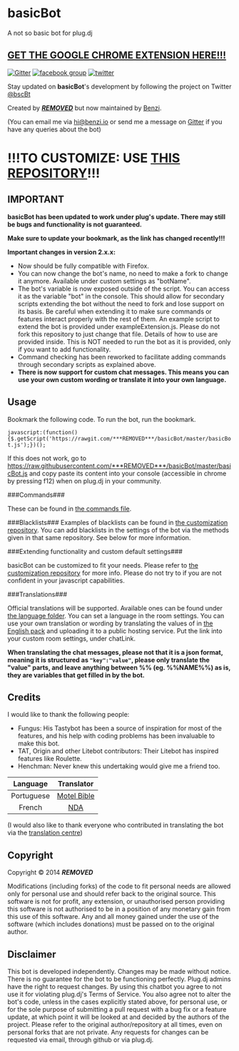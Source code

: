 basicBot
========

A not so basic bot for plug.dj 

[GET THE GOOGLE CHROME EXTENSION HERE!!!](http://s.benzi.io/bscbtxtnsn)
---------------------------------------------------------------------

[![Gitter](https://badges.gitter.im/Join%20Chat.svg)](https://gitter.im/***REMOVED***/basicBot?utm_source=badge&utm_medium=badge&utm_campaign=pr-badge) [![facebook group](http://i.benzi.io/97dW.svg)](https://facebook.com/groups/basicBot) [![twitter](http://i.benzi.io/4KEn.svg)](https://twitter.com/bscBt)

Stay updated on **basicBot**'s development by following the project on Twitter [@bscBt](http://twitter.com/bscBt)

Created by [***REMOVED***](https://github.com/***REMOVED***) but now maintained by [Benzi](https://github.com/Benzi).

(You can email me via hi@benzi.io or send me a message on [Gitter](https://gitter.im/Benzi) if you have any queries about the bot)

!!!TO CUSTOMIZE: USE [THIS REPOSITORY](https://github.com/***REMOVED***/basicBot-customization)!!!
==============================================================================================

IMPORTANT
---------

__basicBot has been updated to work under plug's update. There may still be bugs and functionality is not guaranteed.__

__Make sure to update your bookmark, as the link has changed recently!!!__

__Important changes in version 2.x.x:__

- Now should be fully compatible with Firefox.
- You can now change the bot's name, no need to make a fork to change it anymore. Available under custom settings as "botName".
- The bot's variable is now exposed outside of the script. You can access it as the variable "bot" in the console. This should allow for secondary scripts extending the bot without the need to fork and lose support on its basis.
Be careful when extending it to make sure commands or features interact properly with the rest of them.
An example script to extend the bot is provided under exampleExtension.js. Please do not fork this repository to just change that file. Details of how to use are provided inside.
This is NOT needed to run the bot as it is provided, only if you want to add functionality.
- Command checking has been reworked to facilitate adding commands through secondary scripts as explained above.
- __There is now support for custom chat messages. This means you can use your own custom wording or translate it into your own language.__

Usage
-----

Bookmark the following code. To run the bot, run the bookmark.

`javascript:(function(){$.getScript('https://rawgit.com/***REMOVED***/basicBot/master/basicBot.js');})();`

If this does not work, go to https://raw.githubusercontent.com/***REMOVED***/basicBot/master/basicBot.js and copy paste its content into your console (accessible in chrome by pressing f12) when on plug.dj in your community.

###Commands###

These can be found in [the commands file](https://github.com/***REMOVED***/basicBot/blob/master/commands.md).

###Blacklists###
Examples of blacklists can be found in [the customization repository](https://github.com/***REMOVED***/basicBot-customization/tree/master/blacklists).
You can add blacklists in the settings of the bot via the methods given in that same repository. See below for more information.

###Extending functionality and custom default settings###

basicBot can be customized to fit your needs. Please refer to [the customization repository](https://github.com/***REMOVED***/basicBot-customization) for more info.
Please do not try to if you are not confident in your javascript capabilities.


###Translations###

Official translations will be supported. Available ones can be found under [the language folder](https://github.com/***REMOVED***/basicBot/blob/master/lang/langIndex.json). You can set a language in the room settings.
You can use your own translation or wording by translating the values of in [the English pack](https://github.com/***REMOVED***/basicBot/blob/master/lang/en.json) and uploading it to a public hosting service. Put the link into your custom room settings, under chatLink.

__When translating the chat messages, please not that it is a json format, meaning it is structured as ```"key":"value"```, please only translate the "value" parts, and leave anything between %% (eg. %%NAME%%) as is, they are variables that get filled in by the bot.__


Credits
-------

I would like to thank the following people:

- Fungus: His Tastybot has been a source of inspiration for most of the features, and his help with coding problems has been invaluable to make this bot.
- TAT, Origin and other Litebot contributors: Their Litebot has inspired features like Roulette.
- Henchman: Never knew this undertaking would give me a friend too.

|Language | Translator|
|:------:|:---------:|
|Portuguese|[Motel Bible](https://github.com/motelbible)|
|French|[NDA](https://github.com/NDAthereal)|

(I would also like to thank everyone who contributed in translating the bot via the [translation centre](http://translate.benzi.io))


Copyright
---------

Copyright &copy; 2014 ***REMOVED***

Modifications (including forks) of the code to fit personal needs are allowed only for personal use and should refer back to the original source.
This software is not for profit, any extension, or unauthorised person providing this software is not authorised to be in a position of any monetary gain from this use of this software. Any and all money gained under the use of the software (which includes donations) must be passed on to the original author.


Disclaimer
----------

This bot is developed independently. Changes may be made without notice. There is no guarantee for the bot to be functioning perfectly.
Plug.dj admins have the right to request changes. 
By using this chatbot you agree to not use it for violating plug.dj's Terms of Service. 
You also agree not to alter the bot's code, unless in the cases explicitly stated above, for personal use, or for the sole purpose of submitting a pull request with a bug fix or a feature update, at which point it will be looked at and decided by the authors of the project.
Please refer to the original author/repository at all times, even on personal forks that are not private.
Any requests for changes can be requested via email, through github or via plug.dj.
